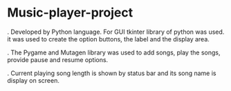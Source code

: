 # Music-player-project

. Developed by Python language. For GUI tkinter library of python was used. it was used to create the option buttons, the label and the display area.  

. The Pygame and Mutagen library was used to add songs, play the songs, provide pause and resume options.

. Current playing song length is shown by status bar and its song name is display on screen.
